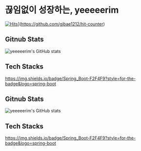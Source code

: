 # 끊임없이 성장하는, yeeeeerim
[![Hits](https://hits.seeyoufarm.com/api/count/incr/badge.svg?url=https%3A%2F%2Fgithub.com%2Fangrydeveloper&count_bg=%2379C83D&title_bg=%23555555&icon=&icon_color=%23E7E7E7&title=hits&edge_flat=false)](https://hits.seeyoufarm.com)](https://github.com/gjbae1212/hit-counter)
## Gitnub Stats
![yeeeeerim's GitHub stats](https://github-readme-stats.vercel.app/api?username=yeeeeerim)

## Tech Stacks
https://img.shields.io/badge/Spring_Boot-F2F4F9?style=for-the-badge&logo=spring-boot
## Gitnub Stats
![yeeeeerim's GitHub stats](https://github-readme-stats.vercel.app/api?username=yeeeeerim)

## Tech Stacks
https://img.shields.io/badge/Spring_Boot-F2F4F9?style=for-the-badge&logo=spring-boot

